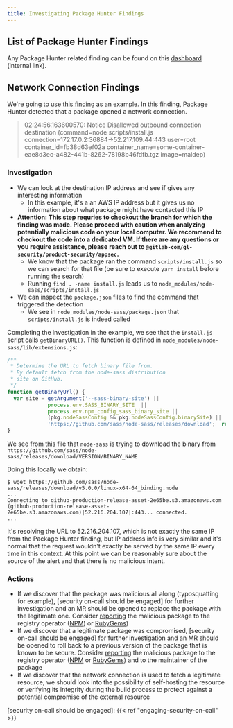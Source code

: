 ```yaml
---
title: Investigating Package Hunter Findings
---
```


## List of Package Hunter Findings

Any Package Hunter related finding can be found on this [dashboard](https://gitlab.com/gitlab-org/gitlab/-/security/vulnerability_report/?severity=UNKNOWN&scanner=GitLab.DEPENDENCY_SCANNING&state=DETECTED) (internal link).

## Network Connection Findings

We're going to use [this finding][1] as an example. In this finding,
Package Hunter detected that a package opened a network connection.

> 02:24:56.163600570: Notice Disallowed outbound connection destination (command=node scripts/install.js connection=172.17.0.2:36884->52.217.109.44:443 user=root container_id=fb38d63ef02a container_name=some-container-eae8d3ec-a482-441b-8262-78198b46fdfb.tgz image=maldep)

### Investigation

- We can look at the destination IP address and see if gives any interesting information
  - In this example, it's a an AWS IP address but it gives us no information
  about what package might have contacted this IP
- **Attention: This step requries to checkout the branch for which the finding was made.
Please proceed with caution when analyzing potentially malicious code on your local computer.
We recommend to checkout the code into a dedicated VM.
If there are any questions or you require assistance, please reach out to `@gitlab-com/gl-security/product-security/appsec`.**
  - We know that the package ran the command `scripts/install.js` so we can search for that file (be sure to execute `yarn install` before running the search)
  - Running `find . -name install.js` leads us to `node_modules/node-sass/scripts/install.js`
- We can inspect the `package.json` files to find the command that triggered the detection
  - We see in `node_modules/node-sass/package.json` that `scripts/install.js` is indeed called

Completing the investigation in the example, we see that the `install.js` script
calls `getBinaryURL()`. This function is defined in `node_modules/node-sass/lib/extensions.js`:

```javascript
/**
 * Determine the URL to fetch binary file from.
 * By default fetch from the node-sass distribution
 * site on GitHub.
 */
function getBinaryUrl() {
  var site = getArgument('--sass-binary-site') ||
             process.env.SASS_BINARY_SITE  ||
             process.env.npm_config_sass_binary_site ||
             (pkg.nodeSassConfig && pkg.nodeSassConfig.binarySite) ||
             'https://github.com/sass/node-sass/releases/download';  return [site, 'v' + pkg.version, getBinaryName()].join('/');
}
```

We see from this file that `node-sass` is trying to download the binary
from `https://github.com/sass/node-sass/releases/download/VERSION/BINARY_NAME`

Doing this locally we obtain:

```shell
$ wget https://github.com/sass/node-sass/releases/download/v5.0.0/linux-x64-64_binding.node
...
Connecting to github-production-release-asset-2e65be.s3.amazonaws.com (github-production-release-asset-2e65be.s3.amazonaws.com)|52.216.204.107|:443... connected.
...
```

It's resolving the URL to 52.216.204.107, which is not exactly the same IP
from the Package Hunter finding, but IP address info is very similar and it's
normal that the request wouldn't exactly be served by the same IP every time
in this context. At this point we can be reasonably sure about the source of
the alert and that there is no malicious intent.

### Actions

- If we discover that the package was malicious all along (typosquatting for example),
[security on-call should be engaged] for further investigation and an MR should be
opened to replace the package with the legitimate one. Consider [reporting][2]
the malicious package to the registry operator ([NPM]) or [RubyGems])
- If we discover that a legitimate package was compromised,
[security on-call should be engaged] for further investigation and an MR should be
opened to roll back to a previous version of the package that is known to be secure.
Consider [reporting][2]  the malicious package to the registry operator ([NPM] or [RubyGems])
and to the maintainer of the package
- If we discover that the network connection is used to fetch a legitimate resource,
we should look into the possibility of self-hosting the resource or verifying its
integrity during the build process to protect against a potential compromise of
the external resource

[1]: https://gitlab.com/gitlab-org/gitlab/-/security/vulnerabilities/5043319
[2]: https://about.gitlab.com/security/disclosure/#disclosure-guidelines-for-vulnerabilities-in-3rd-party-software
[NPM]: https://www.npmjs.com/policies/security#reporting-security-problems-to-npm
[RubyGems]: https://guides.rubygems.org/security/#reporting-security-vulnerabilities
[security on-call should be engaged]: {{< ref "engaging-security-on-call" >}}
